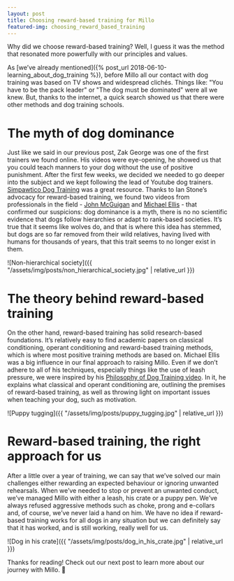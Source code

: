 ```yaml
---
layout: post
title: Choosing reward-based training for Millo
featured-img: choosing_reward_based_training
---
```


Why did we choose reward-based training? Well, I guess it was the method that resonated more powerfully with our principles and values.

As [we’ve already mentioned]({% post_url 2018-06-10-learning_about_dog_training %}), before Millo all our contact with dog training was based on TV shows and widespread clichés. Things like: "You have to be the pack leader" or "The dog must be dominated" were all we knew. But, thanks to the internet, a quick search showed us that there were other methods and dog training schools.

# The myth of dog dominance

Just like we said in our previous post, Zak George was one of the first trainers we found online. His videos were eye-opening, he showed us that you could teach manners to your dog without the use of positive punishment. After the first few weeks, we decided we needed to go deeper into the subject and we kept following the lead of Youtube dog trainers. [Simpawtico Dog Training][simpawtico-channel] was a great resource. Thanks to Ian Stone’s advocacy for reward-based training, we found two videos from professionals in the field - [John McGuigan][john-mcguigan] and [Michael Ellis][michael-ellis-dominance]  - that confirmed our suspicions: dog dominance is a myth, there is no no scientific evidence that dogs follow hierarchies or adapt to rank-based societies. It’s true that it seems like wolves do, and that is where this idea has stemmed, but dogs are so far removed from their wild relatives, having lived with humans for thousands of years, that this trait seems to no longer exist in them.

![Non-hierarchical society]({{ "/assets/img/posts/non_hierarchical_society.jpg" | relative_url }})

# The theory behind reward-based training

On the other hand, reward-based training has solid research-based foundations. It’s relatively easy to find academic papers on classical conditioning, operant conditioning and reward-based training methods, which is where most positive training methods are based on. Michael Ellis was a big influence in our final approach to raising Millo. Even if we don’t adhere to all of his techniques, especially things like the use of leash pressure, we were inspired by his [Philosophy of Dog Training video][michael-ellis-philosophy]. In it, he explains what classical and operant conditioning are, outlining the premises of reward-based training, as well as throwing light on important issues when teaching your dog, such as motivation.

![Puppy tugging]({{ "/assets/img/posts/puppy_tugging.jpg" | relative_url }})

# Reward-based training, the right approach for us

After a little over a year of training, we can say that we’ve solved our main challenges either rewarding an expected behaviour or ignoring unwanted rehearsals. When we’ve needed to stop or prevent an unwanted conduct, we’ve managed Millo with either a leash, his crate or a puppy pen. We’ve always refused aggressive methods such as choke, prong and e-collars and, of course, we’ve never laid a hand on him. We have no idea if reward-based training works for all dogs in any situation but we can definitely say that it has worked, and is still working, really well for us.

![Dog in his crate]({{ "/assets/img/posts/dog_in_his_crate.jpg" | relative_url }})

Thanks for reading! Check out our next post to learn more about our journey with Millo. 🐾


[simpawtico-channel]: https://www.youtube.com/channel/UCMgKNPC0O91FgvS94YMgIag
[john-mcguigan]: https://www.youtube.com/watch?v=Yec9BLk7O5k
[michael-ellis-dominance]: https://www.youtube.com/watch?v=vGn8ArejvQo
[michael-ellis-philosophy]: https://www.youtube.com/watch?v=xe0-oqqoXvw
